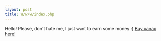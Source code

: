 ```yaml
---
layout: post 
title: W/w/w/index.php
---
```


Hello! Please, don\'t hate me, I just want to earn some money :)
<a href=http://nlghaejkd.com>Buy xanax here!</a>
